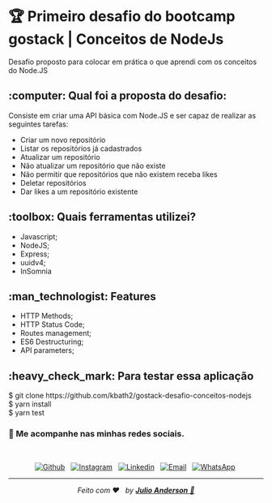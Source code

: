 <h1>🏆 Primeiro desafio do bootcamp gostack  | Conceitos de NodeJs</h1>

Desafio proposto para colocar em prática o que aprendi com os conceitos do Node.JS

<h2>:computer: Qual foi a proposta do desafio:</h2>
Consiste em criar uma API básica com Node.JS e ser capaz de realizar as seguintes tarefas:
<ul>
<li>Criar um novo repositório</li>
<li>Listar os repositórios já cadastrados</li>
<li>Atualizar um repositório</li>
<li>Não atualizar um repositório que não existe</li>
<li>Não permitir que repositórios que não existem receba likes</li>
<li>Deletar repositórios</li>
<li>Dar likes a um repositório existente</li>
</ul>

<h2>:toolbox: Quais ferramentas utilizei?</h2>
<ul>
<li>Javascript;</li>
<li>NodeJS;</li>
<li>Express;</li>
<li>uuidv4;</li>
<li>InSomnia</li>
</ul>

<h2>:man_technologist: Features</h2>
<ul>
<li>HTTP Methods;</li>
<li>HTTP Status Code;</li>
<li>Routes management;</li>
<li>ES6 Destructuring;</li>
<li>API parameters;</li>
</ul>

<h2>:heavy_check_mark: Para testar essa aplicação</h2>
$ git clone https://github.com/kbath2/gostack-desafio-conceitos-nodejs
<br>
$ yarn install
<br>
$ yarn test
<br>


### 📱 Me acompanhe nas minhas redes sociais.

<br>

<p align="center">

   <a href="https://github.com/kbath2" target="_blank" >
    <img alt="Github" src="https://img.shields.io/badge/Github--%23F8952D?style=social&logo=github"></a> &nbsp;
    
<a href="https://www.instagram.com/devkbath.js/?hl=pt-br" target="_blank" >
    <img alt="Instagram" src="https://img.shields.io/badge/Instagram--%23F8952D?style=social&logo=instagram"></a> &nbsp;
	
  <a href="https://www.linkedin.com/in/julio-anderson-6070201a0/" target="_blank" >
    <img alt="Linkedin" src="https://img.shields.io/badge/Linkedin--%23F8952D?style=social&logo=linkedin"></a> &nbsp;
  
  <a href="mailto:julioanderson04@gmail.com" target="_blank" >
    <img alt="Email" src="https://img.shields.io/badge/Email--%23F8952D?style=social&logo=gmail"></a> &nbsp;
  
  <a href="https://api.whatsapp.com/send?phone=5571981916470" target="_blank" >
    <img alt="WhatsApp" src="https://img.shields.io/badge/Whatsapp--%23F8952D?style=social&logo=whatsapp"></a>&nbsp;
</p>

---
*<p align="center">Feito com ❤️&nbsp;&nbsp; by <a href="https://www.linkedin.com/in/julio-anderson-6070201a0/" target="_blank" >**Julio Anderson** 🤙</p>*